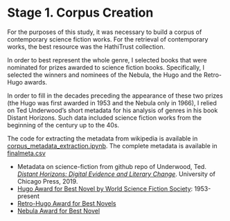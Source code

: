 # Stage 1. Corpus Creation

For the purposes of this study, it was necessary to build a corpus of contemporary science fiction works. For the retrieval of contemporary works, the best resource was the HathiTrust collection.

In order to best represent the whole genre, I selected books that were nominated for prizes awarded to science fiction books. Specifically, I selected the winners and nominees of the Nebula, the Hugo and the Retro-Hugo awards.

In order to fill in the decades preceding the appearance of these two prizes (the Hugo was first awarded in 1953 and the Nebula only in 1966), I relied on Ted Underwood’s short metadata for his analysis of genres in his book Distant Horizons. Such data included science fiction works from the beginning of the century up to the 40s.

The code for extracting the metadata from wikipedia is available in [corpus_metadata_extraction.ipynb](https://github.com/federicabologna/thesis_space_scifi/blob/master/1_corpus/corpus_metadata_extraction.ipynb). The complete metadata is available in [finalmeta.csv](https://github.com/federicabologna/thesis_space_scifi/blob/master/1_corpus/finalmeta.csv)

*   Metadata on science-fiction from github repo of Underwood, Ted. [<i>Distant Horizons: Digital Evidence and Literary Change</i>](https://github.com/tedunderwood/horizon/blob/master/chapter2/metadata/concatenatedmeta.csv). University of Chicago Press, 2019.
*   [Hugo Award for Best Novel by World Science Fiction Society](https://en.wikipedia.org/wiki/Hugo_Award_for_Best_Novel "Hugo award"): 1953-present
*  [Retro-Hugo Award for Best Novels](https://en.wikipedia.org/wiki/Hugo_Award_for_Best_Novel#Retro-Hugos "Retro-Hugo award")
*  [Nebula Award for Best Novel](https://en.wikipedia.org/wiki/Nebula_Award_for_Best_Novel "Nebula award")
